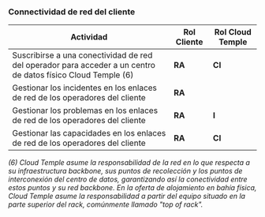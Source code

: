 ### Connectividad de red del cliente

| Actividad                                                                                            | Rol Cliente | Rol Cloud Temple  |
|------------------------------------------------------------------------------------------------------|-------------|-------------------|
| Suscribirse a una conectividad de red del operador para acceder a un centro de datos físico Cloud Temple (6) | __RA__      | __CI__            |
| Gestionar los incidentes en los enlaces de red de los operadores del cliente                         | __RA__      |                   |
| Gestionar los problemas en los enlaces de red de los operadores del cliente                          | __RA__      | __I__             |
| Gestionar las capacidades en los enlaces de red de los operadores del cliente                        | __RA__      | __CI__            |

*(6) Cloud Temple asume la responsabilidad de la red en lo que respecta a su infraestructura backbone, sus puntos de recolección y los puntos de interconexión del centro de datos, garantizando así la conectividad entre estos puntos y su red backbone. 
En la oferta de alojamiento en bahía física, Cloud Temple asume la responsabilidad a partir del equipo situado en la parte superior del rack, comúnmente llamado "top of rack".*